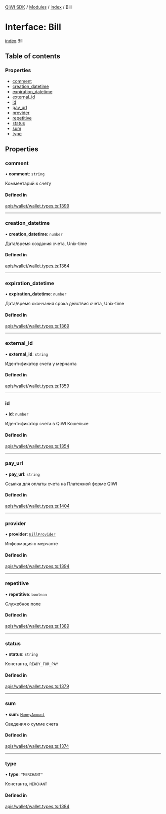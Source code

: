 [QIWI SDK](../README.md) / [Modules](../modules.md) / [index](../modules/index.md) / Bill

# Interface: Bill

[index](../modules/index.md).Bill

## Table of contents

### Properties

- [comment](index.Bill.md#comment)
- [creation\_datetime](index.Bill.md#creation_datetime)
- [expiration\_datetime](index.Bill.md#expiration_datetime)
- [external\_id](index.Bill.md#external_id)
- [id](index.Bill.md#id)
- [pay\_url](index.Bill.md#pay_url)
- [provider](index.Bill.md#provider)
- [repetitive](index.Bill.md#repetitive)
- [status](index.Bill.md#status)
- [sum](index.Bill.md#sum)
- [type](index.Bill.md#type)

## Properties

### comment

• **comment**: `string`

Комментарий к счету

#### Defined in

[apis/wallet/wallet.types.ts:1399](https://github.com/AlexXanderGrib/node-qiwi-sdk/blob/b60f8c6/src/apis/wallet/wallet.types.ts#L1399)

___

### creation\_datetime

• **creation\_datetime**: `number`

Дата/время создания счета, Unix-time

#### Defined in

[apis/wallet/wallet.types.ts:1364](https://github.com/AlexXanderGrib/node-qiwi-sdk/blob/b60f8c6/src/apis/wallet/wallet.types.ts#L1364)

___

### expiration\_datetime

• **expiration\_datetime**: `number`

Дата/время окончания срока действия счета, Unix-time

#### Defined in

[apis/wallet/wallet.types.ts:1369](https://github.com/AlexXanderGrib/node-qiwi-sdk/blob/b60f8c6/src/apis/wallet/wallet.types.ts#L1369)

___

### external\_id

• **external\_id**: `string`

Идентификатор счета у мерчанта

#### Defined in

[apis/wallet/wallet.types.ts:1359](https://github.com/AlexXanderGrib/node-qiwi-sdk/blob/b60f8c6/src/apis/wallet/wallet.types.ts#L1359)

___

### id

• **id**: `number`

Идентификатор счета в QIWI Кошельке

#### Defined in

[apis/wallet/wallet.types.ts:1354](https://github.com/AlexXanderGrib/node-qiwi-sdk/blob/b60f8c6/src/apis/wallet/wallet.types.ts#L1354)

___

### pay\_url

• **pay\_url**: `string`

Ссылка для оплаты счета на Платежной форме QIWI

#### Defined in

[apis/wallet/wallet.types.ts:1404](https://github.com/AlexXanderGrib/node-qiwi-sdk/blob/b60f8c6/src/apis/wallet/wallet.types.ts#L1404)

___

### provider

• **provider**: [`BillProvider`](index.QIWI.BillProvider.md)

Информация о мерчанте

#### Defined in

[apis/wallet/wallet.types.ts:1394](https://github.com/AlexXanderGrib/node-qiwi-sdk/blob/b60f8c6/src/apis/wallet/wallet.types.ts#L1394)

___

### repetitive

• **repetitive**: `boolean`

Служебное поле

#### Defined in

[apis/wallet/wallet.types.ts:1389](https://github.com/AlexXanderGrib/node-qiwi-sdk/blob/b60f8c6/src/apis/wallet/wallet.types.ts#L1389)

___

### status

• **status**: `string`

Константа, `READY_FOR_PAY`

#### Defined in

[apis/wallet/wallet.types.ts:1379](https://github.com/AlexXanderGrib/node-qiwi-sdk/blob/b60f8c6/src/apis/wallet/wallet.types.ts#L1379)

___

### sum

• **sum**: [`MoneyAmount`](../modules/index.QIWI.md#moneyamount)

Сведения о сумме счета

#### Defined in

[apis/wallet/wallet.types.ts:1374](https://github.com/AlexXanderGrib/node-qiwi-sdk/blob/b60f8c6/src/apis/wallet/wallet.types.ts#L1374)

___

### type

• **type**: ``"MERCHANT"``

Константа, `MERCHANT`

#### Defined in

[apis/wallet/wallet.types.ts:1384](https://github.com/AlexXanderGrib/node-qiwi-sdk/blob/b60f8c6/src/apis/wallet/wallet.types.ts#L1384)
